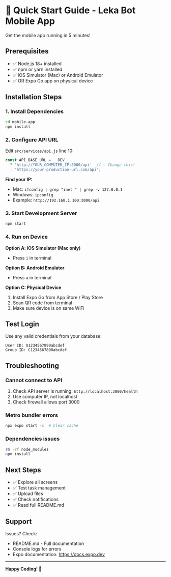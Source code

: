 # 🚀 Quick Start Guide - Leka Bot Mobile App

Get the mobile app running in 5 minutes!

## Prerequisites

- ✅ Node.js 18+ installed
- ✅ npm or yarn installed
- ✅ iOS Simulator (Mac) or Android Emulator
- ✅ OR Expo Go app on physical device

## Installation Steps

### 1. Install Dependencies

```bash
cd mobile-app
npm install
```

### 2. Configure API URL

Edit `src/services/api.js` line 10:

```javascript
const API_BASE_URL = __DEV__ 
  ? 'http://YOUR_COMPUTER_IP:3000/api'  // ← Change this!
  : 'https://your-production-url.com/api';
```

**Find your IP:**
- Mac: `ifconfig | grep "inet " | grep -v 127.0.0.1`
- Windows: `ipconfig`
- Example: `http://192.168.1.100:3000/api`

### 3. Start Development Server

```bash
npm start
```

### 4. Run on Device

**Option A: iOS Simulator (Mac only)**
- Press `i` in terminal

**Option B: Android Emulator**
- Press `a` in terminal

**Option C: Physical Device**
1. Install Expo Go from App Store / Play Store
2. Scan QR code from terminal
3. Make sure device is on same WiFi

## Test Login

Use any valid credentials from your database:

```
User ID: U1234567890abcdef
Group ID: C1234567890abcdef
```

## Troubleshooting

### Cannot connect to API
1. Check API server is running: `http://localhost:3000/health`
2. Use computer IP, not localhost
3. Check firewall allows port 3000

### Metro bundler errors
```bash
npx expo start -c  # Clear cache
```

### Dependencies issues
```bash
rm -rf node_modules
npm install
```

## Next Steps

- ✅ Explore all screens
- ✅ Test task management
- ✅ Upload files
- ✅ Check notifications
- ✅ Read full README.md

## Support

Issues? Check:
- README.md - Full documentation
- Console logs for errors
- Expo documentation: https://docs.expo.dev

---

**Happy Coding! 🎉**
